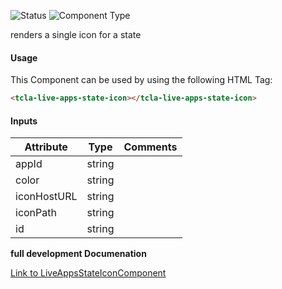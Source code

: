 
![Status][auto] ![Component Type][minor] <!--Component Meta {"created_by":"Auto", "reviewed_by":"Auto", "last_modified_by":"Auto", "comment":""} Component Meta -->


<p>renders a single icon for a state</p>



#### Usage


This Component can be used by using the following HTML Tag:

```html
<tcla-live-apps-state-icon></tcla-live-apps-state-icon>
```

#### Inputs

Attribute | Type | Comments
--- | --- | ---
appId | string | 
color | string | 
iconHostURL | string | 
iconPath | string | 
id | string | 


<b>full development Documenation</b>

[Link to LiveAppsStateIconComponent](https://tibcosoftware.github.io/TCSTK-Angular/libdocs/tc-liveapps-lib/components/LiveAppsStateIconComponent.html)


[auto]: https://img.shields.io/badge/Status-auto%20generated-lightgrey.svg?style=flat "auto generated"

[manually]: https://img.shields.io/badge/Status-manually%20created-yellow.svg?style=flat "manually created"

[draft]: https://img.shields.io/badge/Status-draft-red.svg?style=flat "draft"

[review]: https://img.shields.io/badge/Status-need%20review-yellowgreen.svg?style=flat "need review"

[review done]: https://img.shields.io/badge/Status-review%20done-green.svg?style=flat "review done"

[finalized]: https://img.shields.io/badge/Status-finalized-brightgreen.svg?style=flat "finalized"

[top]: https://img.shields.io/badge/Component%20Type-Top-blue.svg?style=flat "top Component"

[major]: https://img.shields.io/badge/Component%20Type-major%20Component-blue.svg?style=flat "major Component"

[minor]: https://img.shields.io/badge/Component%20Type-minor%20Component-blue.svg?style=flat "minor Component"


